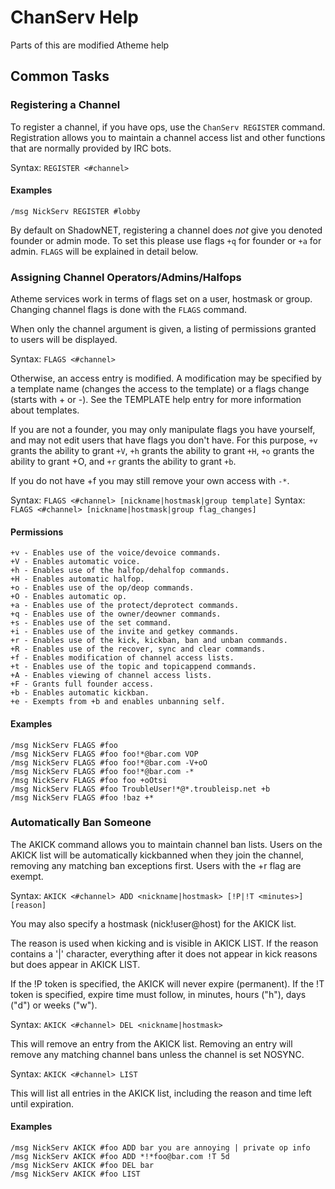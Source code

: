 # ChanServ Help

Parts of this are modified Atheme help

## Common Tasks

### Registering a Channel

To register a channel, if you have ops, use the `ChanServ REGISTER` command.
Registration allows you to maintain a channel access list
and other functions that are normally
provided by IRC bots.

Syntax: `REGISTER <#channel>`

#### Examples

    /msg NickServ REGISTER #lobby

By default on ShadowNET, registering a channel does *not* give you denoted founder
or admin mode. To set this please use flags `+q` for founder or `+a` for admin.
`FLAGS` will be explained in detail below.

### Assigning Channel Operators/Admins/Halfops

Atheme services work in terms of flags set on a user, hostmask or group. Changing
channel flags is done with the `FLAGS` command.

When only the channel argument is given, a listing of
permissions granted to users will be displayed.

Syntax: `FLAGS <#channel>`

Otherwise, an access entry is modified. A modification may be
specified by a template name (changes the access to the
template) or a flags change (starts with + or -). See the
TEMPLATE help entry for more information about templates.

If you are not a founder, you may only manipulate flags you
have yourself, and may not edit users that have flags you
don't have. For this purpose, `+v` grants the ability to grant
`+V`, `+h` grants the ability to grant `+H`, `+o` grants the ability
to grant +O, and `+r` grants the ability to grant `+b`.

If you do not have +f you may still remove your own access
with `-*`.

Syntax: `FLAGS <#channel> [nickname|hostmask|group template]`
Syntax: `FLAGS <#channel> [nickname|hostmask|group flag_changes]`

#### Permissions

    +v - Enables use of the voice/devoice commands.
    +V - Enables automatic voice.
    +h - Enables use of the halfop/dehalfop commands.
    +H - Enables automatic halfop.
    +o - Enables use of the op/deop commands.
    +O - Enables automatic op.
    +a - Enables use of the protect/deprotect commands.
    +q - Enables use of the owner/deowner commands.
    +s - Enables use of the set command.
    +i - Enables use of the invite and getkey commands.
    +r - Enables use of the kick, kickban, ban and unban commands.
    +R - Enables use of the recover, sync and clear commands.
    +f - Enables modification of channel access lists.
    +t - Enables use of the topic and topicappend commands.
    +A - Enables viewing of channel access lists.
    +F - Grants full founder access.
    +b - Enables automatic kickban.
    +e - Exempts from +b and enables unbanning self.

#### Examples

    /msg NickServ FLAGS #foo
    /msg NickServ FLAGS #foo foo!*@bar.com VOP
    /msg NickServ FLAGS #foo foo!*@bar.com -V+oO
    /msg NickServ FLAGS #foo foo!*@bar.com -*
    /msg NickServ FLAGS #foo foo +oOtsi
    /msg NickServ FLAGS #foo TroubleUser!*@*.troubleisp.net +b
    /msg NickServ FLAGS #foo !baz +*

### Automatically Ban Someone

The AKICK command allows you to maintain channel
ban lists.  Users on the AKICK list will be
automatically kickbanned when they join the channel,
removing any matching ban exceptions first. Users
with the +r flag are exempt.

Syntax: `AKICK <#channel> ADD <nickname|hostmask> [!P|!T <minutes>] [reason]`

You may also specify a hostmask (nick!user@host)
for the AKICK list.

The reason is used when kicking and is visible in
AKICK LIST. If the reason contains a '|' character,
everything after it does not appear in kick reasons
but does appear in AKICK LIST.

If the !P token is specified, the AKICK will never
expire (permanent). If the !T token is specified, expire
time must follow, in minutes, hours ("h"), days ("d")
or weeks ("w").

Syntax: `AKICK <#channel> DEL <nickname|hostmask>`

This will remove an entry from the AKICK list. Removing
an entry will remove any matching channel bans unless the
channel is set NOSYNC.

Syntax: `AKICK <#channel> LIST`

This will list all entries in the AKICK list, including
the reason and time left until expiration.

#### Examples

    /msg NickServ AKICK #foo ADD bar you are annoying | private op info
    /msg NickServ AKICK #foo ADD *!*foo@bar.com !T 5d
    /msg NickServ AKICK #foo DEL bar
    /msg NickServ AKICK #foo LIST

